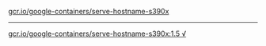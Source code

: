 [gcr.io/google-containers/serve-hostname-s390x](https://hub.docker.com/r/anjia0532/google-containers.serve-hostname-s390x/tags/) 

----
[gcr.io/google-containers/serve-hostname-s390x:1.5 √](https://hub.docker.com/r/anjia0532/google-containers.serve-hostname-s390x/tags/)

